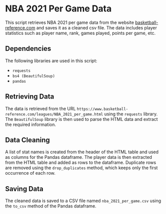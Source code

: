 # NBA 2021 Per Game Data

This script retrieves NBA 2021 per game data from the website [basketball-reference.com](https://www.basketball-reference.com/leagues/NBA_2021_per_game.html) and saves it as a cleaned csv file. The data includes player statistics such as player name, rank, games played, points per game, etc.

## Dependencies
The following libraries are used in this script:
- `requests`
- `bs4 (BeautifulSoup)`
- `pandas`

## Retrieving Data
The data is retrieved from the URL `https://www.basketball-reference.com/leagues/NBA_2021_per_game.html` using the `requests` library. The `BeautifulSoup` library is then used to parse the HTML data and extract the required information.

## Data Cleaning
A list of stat names is created from the header of the HTML table and used as columns for the Pandas dataframe. The player data is then extracted from the HTML table and added as rows to the dataframe. Duplicate rows are removed using the `drop_duplicates` method, which keeps only the first occurrence of each row.

## Saving Data
The cleaned data is saved to a CSV file named `nba_2021_per_game.csv` using the `to_csv` method of the Pandas dataframe.


